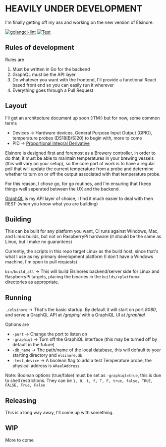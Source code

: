 # HEAVILY UNDER DEVELOPMENT

I'm finally getting off my ass and working on the new version of Elsinore.

[![golangci-lint](https://github.com/DougEdey/elsinore/actions/workflows/linter.yml/badge.svg)](https://github.com/DougEdey/elsinore/actions/workflows/linter.yml) [![Test](https://github.com/DougEdey/elsinore/actions/workflows/test.yml/badge.svg)](https://github.com/DougEdey/elsinore/actions/workflows/test.yml)

## Rules of development

Rules are

1) Must be written in Go for the backend
2) GraphQL must be the API layer
3) Do whatever you want with the frontend, I'll provide a functional React based front end so you can easily run it wherever
4) Everything goes through a Pull Request

## Layout

I'll get an architecture document up soon (:TM:) but for now, some common terms

* Devices -> Hardware devices, General Purpose Input Output (GPIO), temperature probes (DS18[B/S]20) to begin with, more to come
* PID -> [Proportional Integral Derivative](https://www.west-cs.com/products/l2/pid-temperature-controller/#:~:text=PID%20temperature%20controllers%20work%20using,possible%20by%20eliminating%20the%20impact)

Elsinore is designed first and foremost as a Brewery controller, in order to do that, it must be able to maintain temperatures in your brewing vessels (this will vary on your setup), so the core part of work is to have a regular poll that will update the current temperature from a probe and determine whether to turn on or off the output associated with that temperature probe.

For this reason, I chose go, for go routines, and I'm ensuring that I keep things well seperated between the UX and the backend.

[GraphQL](https://graphql.org/) is my API layer of choice, I find it much easier to deal with then REST (when you know what you are building)

## Building

This can be built for any platform you want, CI runs against Windows, Mac, and Linux builds, but not on RaspberryPi hardware (it should be the same as Linux, but I make no guarantees)

Currently, the scripts in this repo target Linux as the build host, since that's what I use as my primary development platform (I don't have a Windows machine, I'm open to pull requests)

`bin/build_all` -> This will build Elsinores backend/server side for Linux and RaspberryPi targets, placing the binaries in the `builds/<platform>` directories as appropriate.

## Running

`./elsinore` -> That's the basic startup. By default it will start on port *8080*, and serve a GraphQL API at */graphql* with a GraphiQL UI at */graphiql*

Options are

* `-port` -> Change the port to listen on
* `-graphiql` -> Turn off the GraphiQL interface (this may be turned off by default in the future)
* `-db_name` -> The path/name of the local database, this will default to your starting directory and `elsinore.db`
* `-test_device` -> A boolean flag to add a test Temperature probe, the physical address is `ARealAddress`

Note: Boolean options (true/false) must be set as `-graphiql=true`, this is due to shell restrictions. They can be `1, 0, t, f, T, F, true, false, TRUE, FALSE, True, False`

## Releasing

This is a long way away, I'll come up with something.

## WIP

More to come
